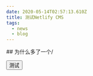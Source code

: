 ```yaml
---
date: 2020-05-14T02:57:13.610Z
title: 测试Netlify CMS
tags:
  - news
  - blog
---
```

\## 为什么多了一个/

<button className="w-200 h-200 bg-blue-200">测试</button>